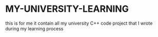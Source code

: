 # MY-UNIVERSITY-LEARNING
this is for me it contain all my university C++ code project that I wrote during my learning process
